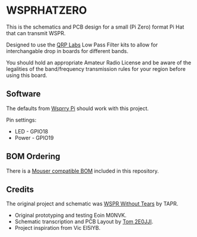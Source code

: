 # WSPRHATZERO

This is the schematics and PCB design for a small (Pi Zero) format Pi Hat that can transmit WSPR.

Designed to use the [QRP Labs](https://www.qrp-labs.com/lpfkit.html) Low Pass Filter kits to allow for interchangable drop in boards for different bands.

You should hold an appropriate Amateur Radio License and be aware of the legalities of the band/frequency transmission rules for your region before using this board.

## Software

The defaults from [Wsprry Pi](https://wsprry-pi.readthedocs.io/en/latest/) should work with this project.

Pin settings:
* LED - GPIO18
* Power - GPIO19

## BOM Ordering

There is a [Mouser compatible BOM](./Mouser%20BOM.xls) included in this repository.

## Credits

The original project and schematic was [WSPR Without Tears](https://files.tapr.org/product_docs/WSPR/TAPR%20-%20WSPR%20Without%20Tears%20-%20v2.2.pdf) by TAPR.

* Original prototyping and testing Eoin M0NVK.
* Schematic transcription and PCB Layout by [Tom 2E0JJI](https://blog.howrandom.net).
* Project inspiration from Vic EI5IYB.
